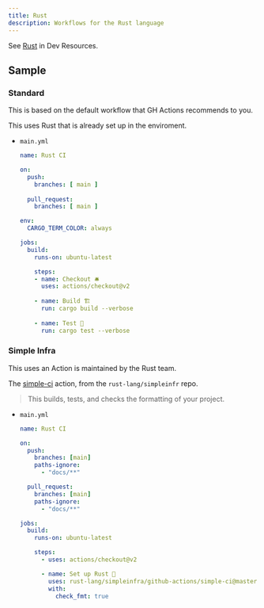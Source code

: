 ```yaml
---
title: Rust
description: Workflows for the Rust language
---
```


See [Rust](https://michaelcurrin.github.io/dev-resources/resources/rust/) in Dev Resources.


## Sample

### Standard

This is based on the default workflow that GH Actions recommends to you.

This uses Rust that is already set up in the enviroment.

- `main.yml`
    ```yaml
    name: Rust CI

    on:
      push:
        branches: [ main ]
        
      pull_request:
        branches: [ main ]

    env:
      CARGO_TERM_COLOR: always

    jobs:
      build:
        runs-on: ubuntu-latest

        steps:
        - name: Checkout 🛎️ 
          uses: actions/checkout@v2
        
        - name: Build 🏗️ 
          run: cargo build --verbose
          
        - name: Test 🚨
          run: cargo test --verbose
    ```
 

### Simple Infra

This uses an Action is maintained by the Rust team.

The [simple-ci](https://github.com/rust-lang/simpleinfra/tree/master/github-actions/simple-ci) action, from the `rust-lang/simpleinfr` repo.

> This builds, tests, and checks the formatting of your project.

- `main.yml`
    ```yaml 
    name: Rust CI

    on:
      push:
        branches: [main]
        paths-ignore:
          - "docs/**"

      pull_request:
        branches: [main]
        paths-ignore:
          - "docs/**"

    jobs:
      build:
        runs-on: ubuntu-latest

        steps:
          - uses: actions/checkout@v2

          - name: Set up Rust 🦀
            uses: rust-lang/simpleinfra/github-actions/simple-ci@master
            with:
              check_fmt: true
```
